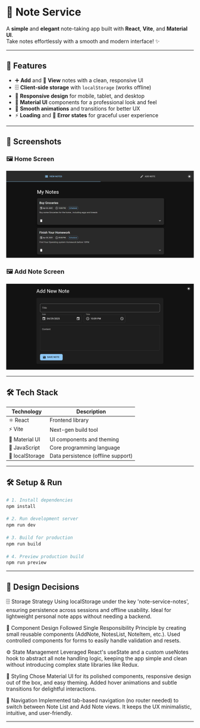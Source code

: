# 📝 Note Service

A **simple** and **elegant** note-taking app built with **React**, **Vite**, and **Material UI**.  
Take notes effortlessly with a smooth and modern interface! ✨

---

## 🚀 Features

- ➕ **Add** and 📄 **View** notes with a clean, responsive UI
- 🗄️ **Client-side storage** with `localStorage` (works offline)
- 📱 **Responsive design** for mobile, tablet, and desktop
- 🎨 **Material UI** components for a professional look and feel
- 🎥 **Smooth animations** and transitions for better UX
- ⚡ **Loading** and 🚨 **Error states** for graceful user experience

---

## 📸 Screenshots

### 🖼️ Home Screen

![Home Screen](./public/SS1.png)

### 🖼️ Add Note Screen

![Add Note Screen](./public/SS2.png)

---

## 🛠️ Tech Stack

| Technology      | Description                        |
| --------------- | ---------------------------------- |
| ⚛️ React        | Frontend library                   |
| ⚡ Vite         | Next-gen build tool                |
| 🎨 Material UI  | UI components and theming          |
| 🧠 JavaScript   | Core programming language          |
| 💾 localStorage | Data persistence (offline support) |

---

## 🛠️ Setup & Run

```bash
# 1. Install dependencies
npm install

# 2. Run development server
npm run dev

# 3. Build for production
npm run build

# 4. Preview production build
npm run preview
```

---

## 🎨 Design Decisions

🗄️ Storage Strategy
Using localStorage under the key 'note-service-notes', ensuring persistence across sessions and offline usability. Ideal for lightweight personal note apps without needing a backend.

🧩 Component Design
Followed Single Responsibility Principle by creating small reusable components (AddNote, NotesList, NoteItem, etc.).
Used controlled components for forms to easily handle validation and resets.

⚙️ State Management
Leveraged React's useState and a custom useNotes hook to abstract all note handling logic, keeping the app simple and clean without introducing complex state libraries like Redux.

🎨 Styling
Chose Material UI for its polished components, responsive design out of the box, and easy theming.
Added hover animations and subtle transitions for delightful interactions.

🧭 Navigation
Implemented tab-based navigation (no router needed) to switch between Note List and Add Note views.
It keeps the UX minimalistic, intuitive, and user-friendly.

---
